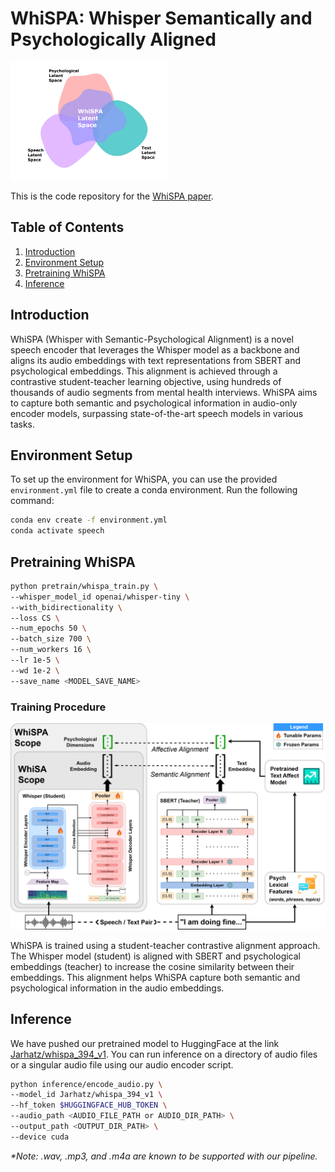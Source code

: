 # WhiSPA: Whisper Semantically and Psychologically Aligned

<img src="visuals/WhiSPA_Spirit_Figure.jpg" alt="WhiSPA Spirit Figure" width="50%"/>

This is the code repository for the [WhiSPA paper](https://google.com).

## Table of Contents

1. [Introduction](#intro)
2. [Environment Setup](#env)
3. [Pretraining WhiSPA](#pretrain)
4. [Inference](#inference)

<a id="intro"></a>

## Introduction

WhiSPA (Whisper with Semantic-Psychological Alignment) is a novel speech encoder that leverages the Whisper model as a backbone and aligns its audio embeddings with text representations from SBERT and psychological embeddings. This alignment is achieved through a contrastive student-teacher learning objective, using hundreds of thousands of audio segments from mental health interviews. WhiSPA aims to capture both semantic and psychological information in audio-only encoder models, surpassing state-of-the-art speech models in various tasks.

<a id="env"></a>

## Environment Setup

To set up the environment for WhiSPA, you can use the provided `environment.yml` file to create a conda environment. Run the following command:

```bash
conda env create -f environment.yml
conda activate speech
```

<a id="pretrain"></a>

## Pretraining WhiSPA

```bash
python pretrain/whispa_train.py \
--whisper_model_id openai/whisper-tiny \
--with_bidirectionality \
--loss CS \
--num_epochs 50 \
--batch_size 700 \
--num_workers 16 \
--lr 1e-5 \
--wd 1e-2 \
--save_name <MODEL_SAVE_NAME>
```

### Training Procedure

![WhiSPA Training Architecture](visuals/WhiSPA_Training_Procedure.jpg)

WhiSPA is trained using a student-teacher contrastive alignment approach. The Whisper model (student) is aligned with SBERT and psychological embeddings (teacher) to increase the cosine similarity between their embeddings. This alignment helps WhiSPA capture both semantic and psychological information in the audio embeddings.

<a id="inference"></a>

## Inference

We have pushed our pretrained model to HuggingFace at the link [Jarhatz/whispa_394_v1](https://huggingface.co/Jarhatz/whispa_394_v1). You can run inference on a directory of audio files or a singular audio file using our audio encoder script.

```bash
python inference/encode_audio.py \
--model_id Jarhatz/whispa_394_v1 \
--hf_token $HUGGINGFACE_HUB_TOKEN \
--audio_path <AUDIO_FILE_PATH or AUDIO_DIR_PATH> \
--output_path <OUTPUT_DIR_PATH> \
--device cuda
```

_\*Note: .wav, .mp3, and .m4a are known to be supported with our pipeline._
